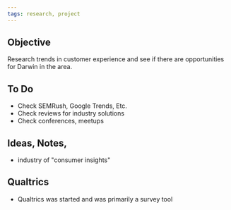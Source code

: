 ```yaml
---
tags: research, project
---
```


## Objective

Research trends in customer experience and see if there are opportunities for
Darwin in the area.

## To Do

- Check SEMRush, Google Trends, Etc.
- Check reviews for industry solutions
- Check conferences, meetups

## Ideas, Notes,

- industry of "consumer insights"

## Qualtrics

- Qualtrics was started and was primarily a survey tool

